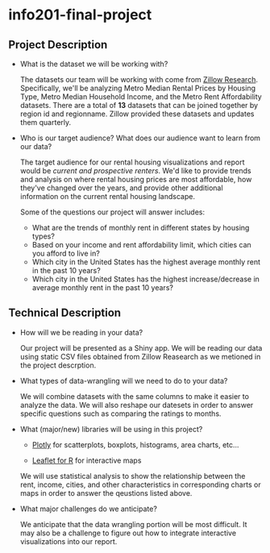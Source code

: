 # info201-final-project
## Project Description
- What is the dataset we will be working with?

  The datasets our team will be working with come from [Zillow Research](https://www.zillow.com/research/data/). Specifically, we'll be analyzing Metro Median Rental Prices by Housing Type, Metro Median Household Income, and the Metro Rent Affordability datasets. There are a total of **13** datasets that can be joined together by region id and regionname. Zillow provided these datasets and updates them quarterly.  

- Who is our target audience? What does our audience want to learn from our data? 

  The target audience for our rental housing visualizations and report would be *current and prospective renters*. We'd like to provide trends and analysis on where rental housing prices are most affordable, how they've changed over the years, and provide other additional information on the current rental housing landscape. 
  
  Some of the questions our project will answer includes:

    + What are the trends of monthly rent in different states by housing types?
    + Based on your income and rent affordability limit, which cities can you afford to live in?
    + Which city in the United States has the highest average monthly rent in the past 10 years?
    + Which city in the United States has the highest increase/decrease in average monthly rent in the past 10 years?
  
## Technical Description
- How will we be reading in your data?

  Our project will be presented as a Shiny app. We will be reading our data using static CSV files obtained from Zillow Reasearch as we metioned in the project descrption.

- What types of data-wrangling will we need to do to your data?
 
  We will combine datasets with the same columns to make it easier to analyze the data. We will also reshape our datesets in order to answer specific questions such as comparing the ratings to months.
  
- What (major/new) libraries will be using in this project?
  
  + [Plotly](https://plot.ly/ggplot2/) for scatterplots, boxplots, histograms, area charts, etc...
     
  + [Leaflet for R](https://rstudio.github.io/leaflet/) for interactive maps

  We will use statistical analysis to show the relationship between the rent, income, cities, and other characteristics in corresponding charts or maps in order to answer the qeustions listed above.
  
- What major challenges do we anticipate?

  We anticipate that the data wrangling portion will be most difficult. It may also be a challenge to figure out how to integrate interactive visualizations into our report. 
